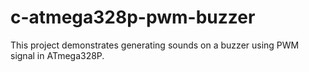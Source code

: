 # c-atmega328p-pwm-buzzer
This project demonstrates generating sounds on a buzzer using PWM signal in ATmega328P.
